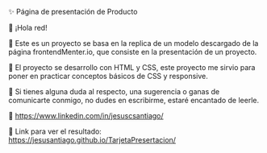 ✨ Página de presentación de Producto

👋 ¡Hola red!

💼 Este es un proyecto se basa en la replica de un modelo descargado de la página frontendMenter.io, que consiste en la presentación de un proyecto.

🔧 El proyecto se desarrollo con HTML y CSS, este proyecto me sirvio para poner en practicar conceptos básicos de CSS y responsive.

📨 Si tienes alguna duda al respecto, una sugerencia o ganas de comunicarte conmigo, no dudes en escribirme, estaré encantado de leerle.

📲 https://www.linkedin.com/in/jesuscsantiago/

📂 Link para ver el resultado: https://jesusantiago.github.io/TarjetaPresertacion/
